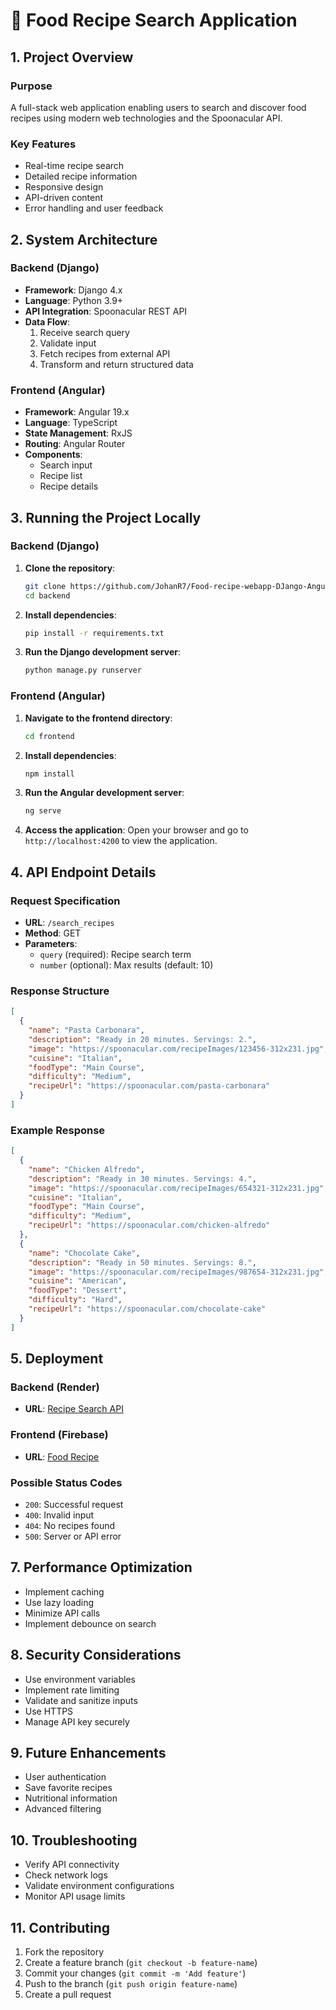 

# 🍲 Food Recipe Search Application

## 1. Project Overview

### Purpose
A full-stack web application enabling users to search and discover food recipes using modern web technologies and the Spoonacular API.

### Key Features
- Real-time recipe search
- Detailed recipe information
- Responsive design
- API-driven content
- Error handling and user feedback

## 2. System Architecture

### Backend (Django)
- **Framework**: Django 4.x
- **Language**: Python 3.9+
- **API Integration**: Spoonacular REST API
- **Data Flow**: 
  1. Receive search query
  2. Validate input
  3. Fetch recipes from external API
  4. Transform and return structured data

### Frontend (Angular)
- **Framework**: Angular 19.x
- **Language**: TypeScript
- **State Management**: RxJS
- **Routing**: Angular Router
- **Components**: 
  - Search input
  - Recipe list
  - Recipe details

## 3. Running the Project Locally

### Backend (Django)

1. **Clone the repository**:
   ```bash
   git clone https://github.com/JohanR7/Food-recipe-webapp-DJango-Angular-.git
   cd backend
   ```

2. **Install dependencies**:
   ```bash
   pip install -r requirements.txt
   ```

3. **Run the Django development server**:
   ```bash
   python manage.py runserver
   ```

### Frontend (Angular)

1. **Navigate to the frontend directory**:
   ```bash
   cd frontend
   ```

2. **Install dependencies**:
   ```bash
   npm install
   ```

3. **Run the Angular development server**:
   ```bash
   ng serve
   ```

4. **Access the application**:
   Open your browser and go to `http://localhost:4200` to view the application.

## 4. API Endpoint Details

### Request Specification
- **URL**: `/search_recipes`
- **Method**: GET
- **Parameters**:
  - `query` (required): Recipe search term
  - `number` (optional): Max results (default: 10)

### Response Structure
```json
[ 
  {
    "name": "Pasta Carbonara",
    "description": "Ready in 20 minutes. Servings: 2.",
    "image": "https://spoonacular.com/recipeImages/123456-312x231.jpg",
    "cuisine": "Italian",
    "foodType": "Main Course",
    "difficulty": "Medium",
    "recipeUrl": "https://spoonacular.com/pasta-carbonara"
  }
]
```

### Example Response
```json
[
  {
    "name": "Chicken Alfredo",
    "description": "Ready in 30 minutes. Servings: 4.",
    "image": "https://spoonacular.com/recipeImages/654321-312x231.jpg",
    "cuisine": "Italian",
    "foodType": "Main Course",
    "difficulty": "Medium",
    "recipeUrl": "https://spoonacular.com/chicken-alfredo"
  },
  {
    "name": "Chocolate Cake",
    "description": "Ready in 50 minutes. Servings: 8.",
    "image": "https://spoonacular.com/recipeImages/987654-312x231.jpg",
    "cuisine": "American",
    "foodType": "Dessert",
    "difficulty": "Hard",
    "recipeUrl": "https://spoonacular.com/chocolate-cake"
  }
]
```

## 5. Deployment

### Backend (Render)
- **URL**: [Recipe Search API](https://customuser-2u8d.onrender.com/search_recipes)

### Frontend (Firebase)
- **URL**: [Food Recipe](https://food-recipe-9599e.web.app/#/)

### Possible Status Codes
- `200`: Successful request
- `400`: Invalid input
- `404`: No recipes found
- `500`: Server or API error

## 7. Performance Optimization
- Implement caching
- Use lazy loading
- Minimize API calls
- Implement debounce on search

## 8. Security Considerations
- Use environment variables
- Implement rate limiting
- Validate and sanitize inputs
- Use HTTPS
- Manage API key securely

## 9. Future Enhancements
- User authentication
- Save favorite recipes
- Nutritional information
- Advanced filtering

## 10. Troubleshooting
- Verify API connectivity
- Check network logs
- Validate environment configurations
- Monitor API usage limits

## 11. Contributing
1. Fork the repository
2. Create a feature branch (`git checkout -b feature-name`)
3. Commit your changes (`git commit -m 'Add feature'`)
4. Push to the branch (`git push origin feature-name`)
5. Create a pull request

